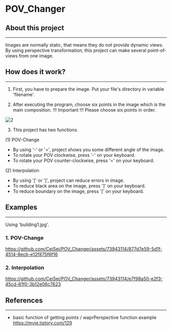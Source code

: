 # POV_Changer

## About this project
-----------------------
Images are normally static, that means they do not provide dynamic views. By using perspective transformation, this project can make several point-of-views from one image.

## How does it work?
-----------------------
1. First, you have to prepare the image. Put your file's directory in variable 'filename'.

2. After executing the program, choose six points in the image which is the main composition.
   !!! Important !!!
   Please choose six points in order. 

![2](https://github.com/CeiSei/POV_Changer/assets/73943114/f0131011-0d57-4b5f-b770-d4b197ac6e68)

3. This project has two functions.

(1) POV-Change

- By using '-' or '=', project shows you some different angle of the image. 
- To rotate your POV clockwise, press '-' on your keyboard. 
- To rotate your POV counter-clockwise, press '=' on your keyboard.

(2) Interpolation

- By using '[' or ']', project can reduce errors in image.
- To reduce black area on the image, press ']' on your keyboard.
- To reduce boundary on the image, press '[' on your keyboard.

## Examples
-----------------------
Using 'building1.jpg'.

### 1. POV-Change
https://github.com/CeiSei/POV_Changer/assets/73943114/877d7e59-5d1f-4514-8ecb-e12f875f6f16

### 2. Interpolation
https://github.com/CeiSei/POV_Changer/assets/73943114/e7f98a50-e2f3-45cd-81f0-3b12e06c7623

## References
-----------------------
- basic function of getting points / waprPerspective function example
https://mvje.tistory.com/129 
